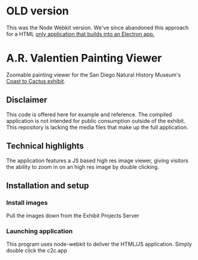 # OLD version
This was the Node Webkit version. We've since abandoned this approach for a HTML [only application that builds into an Electron app.](https://github.com/scimusmn/sd-valentien-old) 

# A.R. Valentien Painting Viewer
Zoomable painting viewer for the San Diego Natural History Museum's [Coast to 
Cactus exhibit](http://www.sdnhm.org/exhibitions/current-exhibitions/coast-to-cactus-in-southern-california/).

## Disclaimer
This code is offered here for example and reference. The compiled application is not intended for public consumption outside of the exhibit. This repository is lacking the media files that make up the full application.

## Technical highlights
The application features a JS based high res image viewer, giving visitors the ability to zoom in on an high res image by double clicking.

## Installation and setup
### Install images  
Pull the images down from the Exhibit Projects Server

### Launching application
This program uses node-webkit to deliver the HTML/JS application. Simply double click the c2c.app
